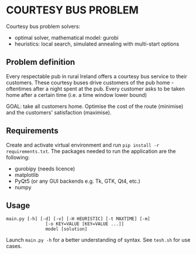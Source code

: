 # COURTESY BUS PROBLEM
Courtesy bus problem solvers:
- optimal solver, mathematical model: gurobi
- heuristics: local search, simulated annealing with multi-start options
## Problem definition
Every respectable pub in rural Ireland offers a courtesy bus service to their customers.
These courtesy buses drive customers of the pub home - oftentimes after a night spent at the pub.
Every customer asks to be taken home after a certain time (i.e. a time window lower bound)

GOAL: take all customers home. Optimise the cost of the route (minimise) and the customers' satisfaction (maximise).

## Requirements
Create and activate virtual environment and run `pip install -r requirements.txt`. The packages needed to run
the application are the following:
- gurobipy (needs licence)
- matplotlib
- PyQt5 (or any GUI backends e.g. Tk, GTK, Qt4, etc.)
- numpy

## Usage
```
main.py [-h] [-d] [-v] [-H HEURISTIC] [-t MAXTIME] [-m]
               [-o KEY=VALUE [KEY=VALUE ...]]
               model [solution]
```
Launch `main.py -h` for a better understanding of syntax. See `tesh.sh` for use cases.